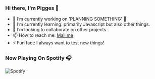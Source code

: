 ### Hi there, I'm Pigges 👋

- 🔭 I’m currently working on 'PLANNING SOMETHING' 🤔
- 🌱 I’m currently learning: primarily Javascript but also other things. 
- 👯 I’m looking to collaborate on other projects
- 📫 How to reach me: [Mail me][email]
- ⚡ Fun fact: I always want to test new things!

[email]: mailto:pigges@tutanota.com


### Now Playing On Spotify 🎧
![Spotify](https://spotify-now-playing-pigges.vercel.app/api/spotify)
